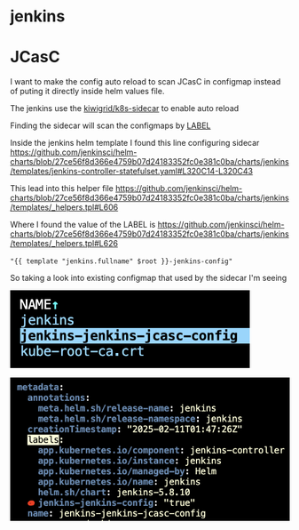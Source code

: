 # jenkins

# JCasC

I want to make the config auto reload to scan JCasC in configmap instead of puting it directly inside helm values file.

The jenkins use the [kiwigrid/k8s-sidecar](https://github.com/kiwigrid/k8s-sidecar) to enable auto reload

Finding the sidecar will scan the configmaps by [LABEL](https://github.com/kiwigrid/k8s-sidecar/blob/182ed019df9c96326a2808b41ed5c5229281e855/README.md?plain=1#L68)

Inside the jenkins helm template I found this line configuring sidecar https://github.com/jenkinsci/helm-charts/blob/27ce56f8d366e4759b07d24183352fc0e381c0ba/charts/jenkins/templates/jenkins-controller-statefulset.yaml#L320C14-L320C43

This lead into this helper file https://github.com/jenkinsci/helm-charts/blob/27ce56f8d366e4759b07d24183352fc0e381c0ba/charts/jenkins/templates/_helpers.tpl#L606

Where I found the value of the LABEL is https://github.com/jenkinsci/helm-charts/blob/27ce56f8d366e4759b07d24183352fc0e381c0ba/charts/jenkins/templates/_helpers.tpl#L626

`"{{ template "jenkins.fullname" $root }}-jenkins-config"`

So taking a look into existing configmap that used by the sidecar I'm seeing

![img](imgs/findings-jenkins-autoreload-1.png)

![img](imgs/findings-jenkins-autoreload-2.png)

